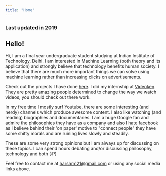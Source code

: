 ```yaml
---
title: "Home"
---
```

### Last updated in 2019 
## Hello! 

Hi, I am a final year undergraduate student studying at Indian Institute of Technology, Delhi.
I am interested in Machine Learning (both theory and its application) and strongly believe that technology benefits human society. I believe that there are much more important things we can solve using machine learning rather than increasing clicks on advertisements.

Check out the projects I have done [here](http://harshm121.github.io/Projects). I did my internship at [Videoken](https://videoken.com). They are pretty amazing people determined to change the way we watch videos, you should check out there work.

In my free time I mostly surf Youtube, there are some interesting (and nerdy) channels which produce awesome content. I also like watching (and reading) biographies and documentaries. I am a huge Google fan and admire the philosophies they have as a company and also I hate facebook as I believe behind their 'on paper' motive to "connect people" they have some shitty morals and are ruining lives slowly and steadily.

These are some very strong opinions but I am always up for discussing on these topics. I can spend hours debating and/or discussing philosophy, technology and both (:P)

Feel free to contact me at [harshm121@gmail.com](mailto:harshm121@gmail.com) or using any social media links above. 
